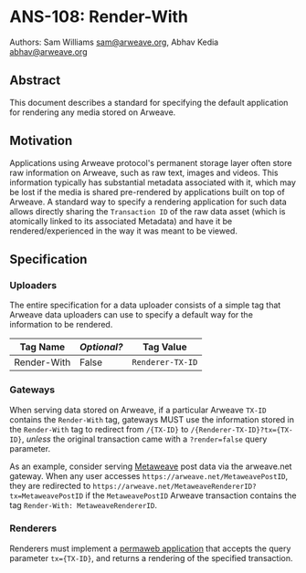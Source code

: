 # ANS-108: Render-With

Authors: Sam Williams <sam@arweave.org>, Abhav Kedia <abhav@arweave.org>

## Abstract

This document describes a standard for specifying the default application for rendering any media stored on Arweave. 

## Motivation

Applications using Arweave protocol's permanent storage layer often store raw information on Arweave, such as raw text, images and videos. This information typically has substantial metadata associated with it, which may be lost if the media is shared pre-rendered by applications built on top of Arweave. A standard way to specify a rendering application for such data allows directly sharing the `Transaction ID` of the raw data asset (which is atomically linked to its associated Metadata) and have it be rendered/experienced in the way it was meant to be viewed. 

## Specification

### Uploaders

The entire specification for a data uploader consists of a simple tag that Arweave data uploaders can use to specify a default way for the information to be rendered. 

| Tag Name | _Optional?_ | Tag Value |
|---|---|---|
|Render-With|False|`Renderer-TX-ID`|


### Gateways

When serving data stored on Arweave, if a particular Arweave `TX-ID` contains the `Render-With` tag, gateways MUST use the information stored in the `Render-With` tag to redirect from `/{TX-ID}` to `/{Renderer-TX-ID}?tx={TX-ID}`, _unless_ the original transaction came with a `?render=false` query parameter. 

As an example, consider serving [Metaweave](https://metaweave.xyz/) post data via the arweave.net gateway. When any user accesses `https://arweave.net/MetaweavePostID`, they are redirected to `https://arweave.net/MetaweaveRendererID?tx=MetaweavePostID` if the `MetaweavePostID` Arweave transaction contains the tag `Render-With: MetaweaveRendererID`. 

### Renderers

Renderers must implement a [permaweb application](https://arwiki.wiki/#/en/the-permaweb) that accepts the query parameter `tx={TX-ID}`, and returns a rendering of the specified transaction. 

